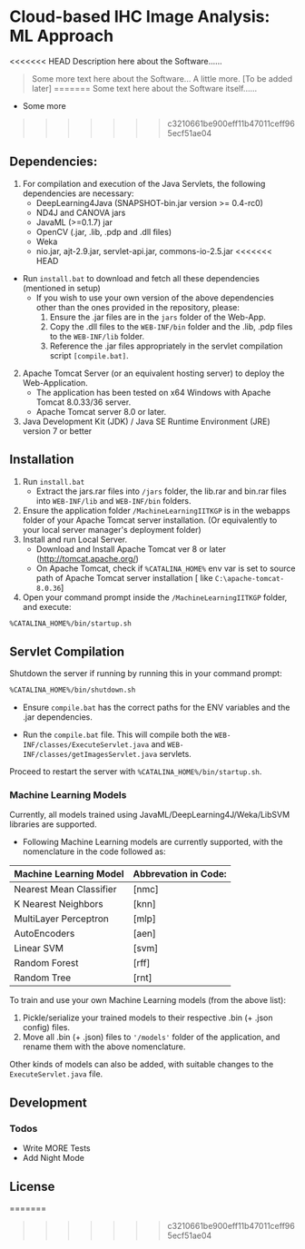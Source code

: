 # Cloud-based IHC Image Analysis: ML Approach 

<<<<<<< HEAD
Description here about the Software......
 > Some more text here about the Software...
 > A little more.
 > [To be added later]
=======
Some text here about the Software itself......
  - Some more

>>>>>>> c3210661be900eff11b47011ceff965ecf51ae04
## Dependencies:
1. For compilation and execution of the Java Servlets, the following dependencies are necessary:
    - DeepLearning4Java (SNAPSHOT-bin.jar version >= 0.4-rc0)
    - ND4J and CANOVA jars
    - JavaML (>=0.1.7) jar
    - OpenCV (.jar, .lib, .pdp and .dll files)
    - Weka
    - nio.jar, ajt-2.9.jar, servlet-api.jar, commons-io-2.5.jar
<<<<<<< HEAD

- Run `install.bat` to download and fetch all these dependencies (mentioned in setup) 
    - If you wish to use your own version of the above dependencies other than the ones provided in the repository, please:
        1.  Ensure the .jar files are in the `jars` folder of the Web-App. 
	    2. Copy the .dll files to the `WEB-INF/bin` folder and the .lib, .pdp files to the `WEB-INF/lib` folder.
	    3. Reference the .jar files appropriately in the servlet compilation script `[compile.bat]`.
2. Apache Tomcat Server (or an equivalent hosting server) to deploy the Web-Application.
    - The application has been tested on x64 Windows with Apache Tomcat 8.0.33/36 server.
    - Apache Tomcat server 8.0 or later.
3. Java Development Kit (JDK) / Java SE Runtime Environment (JRE) version 7 or better

## Installation

1. Run `install.bat`
    - Extract the jars.rar files into `/jars` folder, the lib.rar and bin.rar files into `WEB-INF/lib` and `WEB-INF/bin` folders.
2. Ensure the application folder `/MachineLearningIITKGP` is in the webapps folder of your Apache Tomcat server installation. (Or equivalently to your local server manager's deployment folder)
3. Install and run Local Server.
    -   Download and Install Apache Tomcat ver 8 or later (http://tomcat.apache.org/)
    -   On Apache Tomcat, check if `%CATALINA_HOME%` env var is set to source path of Apache Tomcat server installation [ like `C:\apache-tomcat-8.0.36`]
4. Open your command prompt inside the `/MachineLearningIITKGP` folder, and execute:
```sh
%CATALINA_HOME%/bin/startup.sh 
```
## Servlet Compilation

 Shutdown the server if running by running this in your command prompt:
```sh
%CATALINA_HOME%/bin/shutdown.sh
```
 - Ensure ```compile.bat``` has the correct paths for the ENV variables and the .jar dependencies.

 - Run the ```compile.bat``` file. This will compile both the ```WEB-INF/classes/ExecuteServlet.java``` and ```WEB-INF/classes/getImagesServlet.java``` servlets.

Proceed to restart the server with ```%CATALINA_HOME%/bin/startup.sh```.

### Machine Learning Models

Currently, all models trained using JavaML/DeepLearning4J/Weka/LibSVM libraries are supported. 
- Following Machine Learning models are currently supported, with the nomenclature in the code followed as:

| Machine Learning Model | Abbrevation in Code: |
| ------ | ------ |
| Nearest Mean Classifier | [nmc] |
| K Nearest Neighbors | [knn] |
| MultiLayer Perceptron | [mlp] |
| AutoEncoders | [aen] |
| Linear SVM| [svm] |
| Random Forest | [rff] |
| Random Tree | [rnt] |

 To train and use your own Machine Learning models (from the above list):
 1. Pickle/serialize your trained models to their respective .bin (+ .json config) files.
 2. Move all .bin (+ .json) files to `'/models'` folder of the application, and rename them with the above nomenclature.

Other kinds of models can also be added, with suitable changes to the `ExecuteServlet.java` file.


## Development

### Todos

 - Write MORE Tests
 - Add Night Mode

License
----
=======
>>>>>>> c3210661be900eff11b47011ceff965ecf51ae04
